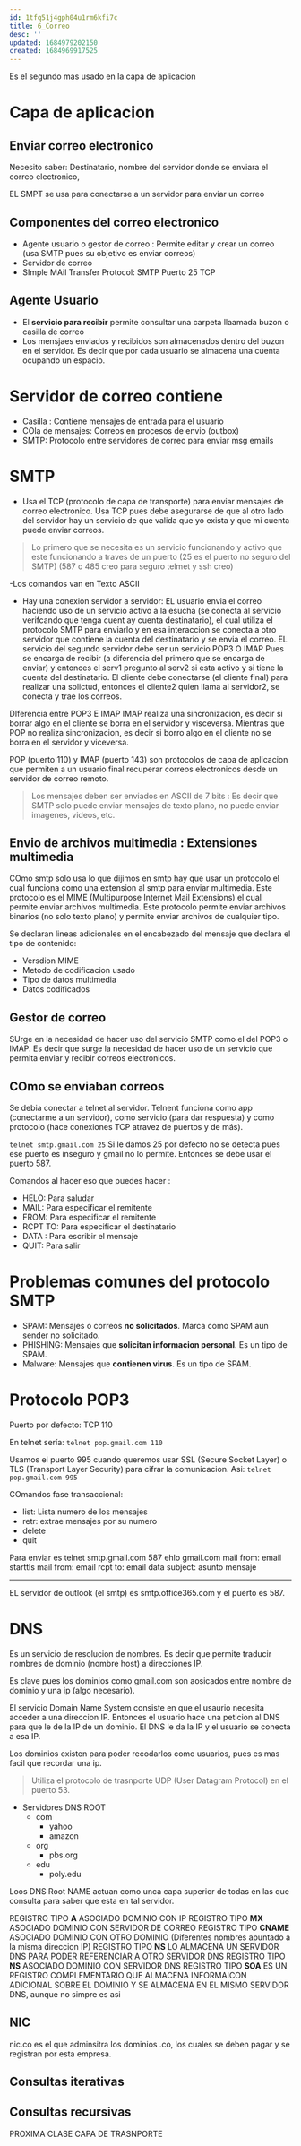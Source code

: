 ```yaml
---
id: 1tfq51j4gph04u1rm6kfi7c
title: 6_Correo
desc: ''
updated: 1684979202150
created: 1684969917525
---
```


Es el segundo mas usado en la capa de aplicacion

# Capa de aplicacion

## Enviar correo electronico

Necesito saber: Destinatario, nombre del servidor donde se enviara el correo electronico, 

EL SMPT se usa para conectarse a un servidor para enviar un correo

## Componentes del correo electronico

- Agente usuario o gestor de correo : Permite editar y crear un correo (usa SMTP pues su objetivo es enviar correos)
- Servidor de correo
- SImple MAil Transfer Protocol: SMTP Puerto 25 TCP

## Agente Usuario

- El **servicio para recibir** permite consultar una carpeta llaamada buzon o casilla de correo
- Los mensjaes enviados y recibidos son almacenados dentro del buzon en el servidor. Es decir que por cada usuario se almacena una cuenta ocupando un espacio.

# Servidor de correo contiene
- Casilla : Contiene mensajes de entrada para el usuario
- COla de mensajes: Correos en procesos de envio (outbox)
- SMTP: Protocolo entre servidores de correo para enviar msg emails

# SMTP

- Usa el TCP (protocolo de capa de transporte) para enviar mensajes de correo electronico.
Usa TCP pues debe asegurarse de que al otro lado del servidor hay un servicio de que valida que yo exista y que mi cuenta puede enviar correos.

> Lo primero que se necesita es un servicio funcionando y activo que este funcionando a traves de un puerto (25 es el puerto no seguro del SMTP) (587 o 485 creo para seguro telmet y ssh creo)

-Los comandos van en Texto ASCII

- Hay una conexion servidor a servidor: EL usuario envia el correo haciendo uso de un servicio activo a la esucha (se conecta al servicio verifcando que tenga cuent ay cuenta destinatario), el cual utiliza el protocolo SMTP para enviarlo y en esa interaccion se conecta a otro servidor que contiene la cuenta del destinatario y se envia el correo. EL servicio del segundo servidor debe ser un servicio POP3 O IMAP Pues se encarga de recibir (a diferencia del primero que se encarga de enviar) y entonces el serv1 pregunto al serv2 si esta activo y si tiene la cuenta del destinatario. El cliente debe conectarse (el cliente final)  para realizar una solictud, entonces el cliente2 quien llama al servidor2, se conecta y trae los correos.

DIferencia entre POP3 E IMAP
IMAP realiza una sincronizacion, es decir si borrar algo en el cliente se borra en el servidor y visceversa. Mientras que POP no realiza sincronizacion, es decir si borro algo en el cliente no se borra en el servidor y viceversa.

POP (puerto 110) y IMAP (puerto 143) son protocolos de capa de aplicacion que permiten a un usuario final recuperar correos electronicos desde un servidor de correo remoto.

> Los mensajes deben ser enviados en ASCII de 7 bits : Es decir que SMTP solo puede enviar mensajes de texto plano, no puede enviar imagenes, videos, etc.

## Envio de archivos multimedia : Extensiones multimedia

COmo smtp solo usa lo que dijimos en smtp hay que usar un protocolo el cual funciona como una extension al smtp para enviar multimedia. Este protocolo es el MIME (Multipurpose Internet Mail Extensions) el cual permite enviar archivos multimedia. Este protocolo permite enviar archivos binarios (no solo texto plano) y permite enviar archivos de cualquier tipo.

Se declaran lineas adicionales en el encabezado del mensaje que declara el tipo de contenido: 
- Versdion MIME
- Metodo de codificacion usado
- Tipo de datos multimedia
- Datos codificados

## Gestor de correo

SUrge en la necesidad de hacer uso del servicio SMTP como el del POP3 o IMAP. Es decir que surge la necesidad de hacer uso de un servicio que permita enviar y recibir correos electronicos.

## COmo se enviaban correos

Se debia conectar a telnet al servidor. Telnent funciona como app (conectarme a un servidor), como servicio (para dar respuesta) y como protocolo (hace conexiones TCP atravez de puertos y de más).

`telnet smtp.gmail.com 25` Si le damos 25 por defecto no se detecta pues ese puerto es inseguro y gmail no lo permite. Entonces se debe usar el puerto 587.

Comandos al hacer eso que puedes hacer : 
- HELO: Para saludar
- MAIL: Para especificar el remitente
- FROM: Para especificar el remitente
- RCPT TO: Para especificar el destinatario
- DATA : Para escribir el mensaje
- QUIT: Para salir

# Problemas comunes del protocolo SMTP

- SPAM: Mensajes o correos **no solicitados**. Marca como SPAM  aun sender no solicitado. 
- PHISHING: Mensajes que **solicitan informacion personal**. Es un tipo de SPAM.
- Malware: Mensajes que **contienen virus**. Es un tipo de SPAM.

# Protocolo POP3
Puerto por defecto: TCP 110

En telnet sería: `telnet pop.gmail.com 110`

Usamos el puerto 995 cuando queremos usar SSL (Secure Socket Layer) o TLS (Transport Layer Security) para cifrar la comunicacion. Asi: `telnet pop.gmail.com 995`

COmandos fase transaccional:
- list: Lista numero de los mensajes
- retr: extrae mensajes por su numero
- delete
- quit

Para enviar es 
telnet smtp.gmail.com 587
ehlo gmail.com
mail from: email
starttls
mail from: email
rcpt to: email
data
subject: asunto
mensaje

---

EL servidor de outlook (el smtp) es smtp.office365.com y el puerto es 587.

# DNS

Es un servicio de resolucion de nombres. Es decir que permite traducir nombres de dominio  (nombre host) a direcciones IP.

Es clave pues los dominios como gmail.com son aosicados entre nombre de dominio y una ip (algo necesario).

El servicio Domain Name System consiste en que el usaurio necesita acceder a una direccion IP. Entonces el usuario hace una peticion al DNS para que le de la IP de un dominio. El DNS le da la IP y el usuario se conecta a esa IP. 

Los dominios existen para poder recodarlos como usuarios, pues es mas facil que recordar una ip.

> Utiliza el protocolo de trasnporte UDP (User Datagram Protocol) en el puerto 53.


- Servidores DNS ROOT
  - com
    - yahoo
    - amazon
  - org
    - pbs.org
  - edu
    - poly.edu

Loos DNS Root NAME actuan como unca capa superior de todas en las que consulta para saber que esta en tal servidor.

REGISTRO TIPO **A** ASOCIADO DOMINIO CON IP
REGISTRO TIPO **MX** ASOCIADO DOMINIO CON SERVIDOR DE CORREO
REGISTRO TIPO **CNAME** ASOCIADO DOMINIO CON OTRO DOMINIO (Diferentes nombres apuntado a la misma direccion IP)
REGISTRO TIPO **NS** LO ALMACENA UN SERVIDOR DNS PARA PODER REFERENCIAR A OTRO SERVIDOR DNS
REGISTRO TIPO **NS** ASOCIADO DOMINIO CON SERVIDOR DNS
REGISTRO TIPO **SOA** ES UN REGISTRO COMPLEMENTARIO QUE ALMACENA INFORMAICON ADICIONAL SOBRE EL DOMINIO Y SE ALMACENA EN EL MISMO SERVIDOR DNS, aunque no simpre es asi

## NIC
nic.co es el que adminsitra los dominios .co, los cuales se deben pagar y se registran por esta empresa.

## Consultas iterativas


## Consultas recursivas

PROXIMA CLASE CAPA DE TRASNPORTE
